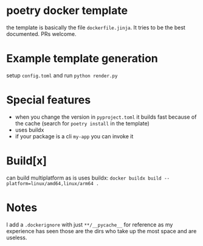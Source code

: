 # poetry docker template

the template is basically the file `dockerfile.jinja`. It tries to be the best documented. PRs welcome.


# Example template generation

setup `config.toml` and run `python render.py`


# Special features

- when you change the version in `pyproject.toml` it builds fast because of the cache (search for `poetry install` in the template)
- uses buildx
- if your package is a cli `my-app` you can invoke it


# Build[x]

can build multiplatform as is uses buildx: `docker buildx build --platform=linux/amd64,linux/arm64 .`


# Notes

I add a `.dockerignore` with just `**/__pycache__` for reference as my experience has seen those are the dirs who take up the most space and are useless.
